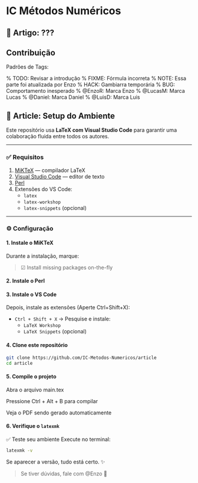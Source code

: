 # IC Métodos Numéricos

## 📝 Artigo: ???


## Contribuição

Padrões de Tags:

% TODO: Revisar a introdução
% FIXME: Fórmula incorreta
% NOTE: Essa parte foi atualizada por Enzo
% HACK: Gambiarra temporária
% BUG: Comportamento inesperado
% @EnzoR: Marca Enzo
% @LucasM: Marca Lucas
% @Daniel: Marca Daniel
% @LuisD: Marca Luis

## 🧪 Article: Setup do Ambiente

Este repositório usa **LaTeX com Visual Studio Code** para garantir uma colaboração fluida entre todos os autores.

---

### ✅ Requisitos

1. [MiKTeX](https://miktex.org/download) — compilador LaTeX
2. [Visual Studio Code](https://code.visualstudio.com/) — editor de texto
3. [Perl](https://strawberryperl.com/)
4. Extensões do VS Code:
   - `latex`
   - `latex-workshop`
   - `latex-snippets` (opcional)

---

### ⚙️ Configuração

#### 1. Instale o MiKTeX

Durante a instalação, marque:

> ☑ Install missing packages on-the-fly

#### 2. Instale o Perl

#### 3. Instale o VS Code

Depois, instale as extensões (Aperte Ctrl+Shift+X):

- `Ctrl + Shift + X` → Pesquise e instale:
  - `LaTeX Workshop`
  - `LaTeX Snippets` (opcional)

#### 4. Clone este repositório

```bash
git clone https://github.com/IC-Metodos-Numericos/article
cd article
```

#### 5. Compile o projeto

Abra o arquivo main.tex

Pressione Ctrl + Alt + B para compilar

Veja o PDF sendo gerado automaticamente

#### 6. Verifique o `latexmk`

✅ Teste seu ambiente
Execute no terminal:

```bash
latexmk -v
```

Se aparecer a versão, tudo está certo. ✨

>Se tiver dúvidas, fale com @Enzo 🧠

